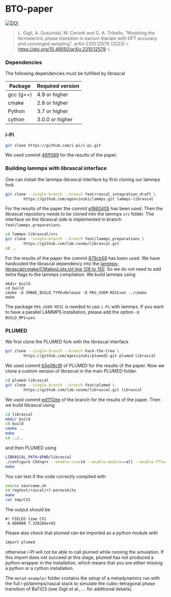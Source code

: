 # BTO-paper

[![DOI](https://zenodo.org/badge/702389161.svg)](https://zenodo.org/doi/10.5281/zenodo.10036255)

> L. Gigli, A. Goscinski, M. Ceriotti and G. A. Tribello, “Modeling the ferroelectric phase transition in barium titanate with DFT accuracy and converged sampling”, arXiv:2310.12579 (2023)
< https://doi.org/10.48550/arXiv.2310.12579 >.

### Dependencies

The following dependencies must be fulfilled by librascal

| Package     | Required version   |
|-------------|--------------------|
| gcc (g++)   | 4.9 or higher      |
| cmake       | 2.8 or higher      |
| Python      | 3.7 or higher      |
| cython      | 3.0.0 or higher    |

### i-Pi

```bash
git clone https://github.com/i-pi/i-pi.git
```
We used commit [46ff069](https://github.com/i-pi/i-pi/commit/46ff069) for the results of the paper.

### Building lammps with librascal interface

One can install the lammps-librascal interface by first cloning our lammps fork

```bash
git clone --single-branch --branch feat/rascal_integration_draft \
        https://github.com/agoscinski/lammps.git lammps-librascal
```
For the results of the paper the commit [e1860405](https://github.com/agoscinski/lammps/pull/1/commits/e18604056bcd703ad9661a8de00c988b8ebbfecc) has been used. Then the librascal repository needs to be cloned into the lammps `src` folder.
The interface on the librascal side is implemented in branch `feat/lammps_preparations`.
```bash
cd lammps-librascal/src
git clone --single-branch --branch feat/lammps_preparations \
        https://github.com/lab-cosmo/librascal.git
cd ..
```
For the results of the paper the commit [879cb59](https://github.com/lab-cosmo/librascal/pull/367/commits/879cb5942a40577ea005842227712848f361ab7f) has been used. We have hardcoded the librascal dependency into the [lammps-librascal/cmake/CMakesLists.txt line 128 to 150](https://github.com/agoscinski/lammps/blob/e18604056bcd703ad9661a8de00c988b8ebbfecc/cmake/CMakeLists.txt#L128-L150). So we do not need to add extra flags to the lammps compilation. We build lammps using
```
mkdir build
cd build
cmake -D CMAKE_BUILD_TYPE=Release -D PKG_USER-MISC=on ../cmake
make
```
The package `PKG_USER-MISC` is needed to use `i-Pi` with lammps. If you want to have a parallel LAMMPS installation, please add the option `-D BUILD_MPI=yes`.

### PLUMED

We first clone the PLUMED fork with the librascal interface
```bash
git clone --single-branch --branch hack-the-tree \
        https://github.com/agoscinski/plumed2.git plumed-librascal
```
We used commit [b5e08c9f](https://github.com/agoscinski/plumed2/pull/1/commits/b5e08c9ff97fc1ab798f3a6e0c835fdbe9bcba8c) of PLUMED for the results of the paper. Now we clone a custom version of librascal in the main PLUMED folder.
```bash
cd plumed-librascal
git clone --single-branch --branch feat/plumed \
        https://github.com/lab-cosmo/librascal.git librascal
```
We used commit [ed1112ee](https://github.com/lab-cosmo/librascal/commit/ed1112eefca577832b29ef0ceb34714e6a8ebe66) of the branch for the results of the paper. Then we build librascal using
```bash
cd librascal
mkdir build
cd build
cmake ..
make
cd ../..
```

and then PLUMED using
```bash
LIBRASCAL_PATH=$PWD/librascal
./configure CXX=g++ --enable-cxx=14 --enable-modules=all --enable-fftw=no --enable-mpi=no --enable-asmjit --enable-rascal LDFLAGS="-L$LIBRASCAL_PATH/build/external/wigxjpf/lib -lwigxjpf -L$LIBRASCAL_PATH/build/src -lrascal" CPPFLAGS="-I$LIBRASCAL_PATH/src/ -I$LIBRASCAL_PATH/build/external/Eigen3/ -I$LIBRASCAL_PATH/build/external/wigxjpf/inc"
make
```
You can test if the code correctly compiled with
```bash
source sourceme.sh
cd regtest/rascal/rt-perovskite
make
cat tmp/CV1
```
The output should be
```
#! FIELDS time CV1
 0.000000 7.338286e+02
```
Please also check that plumed can be imported as a python module with
```bash
import plumed
```
 otherwise i-PI will not be able to call plumed while running the simulation. If this import does not succeed at this stage, plumed has not produced a python wrapper in the installation, which means that you are either missing a python or a cython installation.

The `metad-example/` folder contains the setup of a metadynamics run with the full i-pi/lammps/rascal stack to simulate the cubic-tetragonal phase transition of BaTiO3 (see Gigli et al., ... for additional details).
